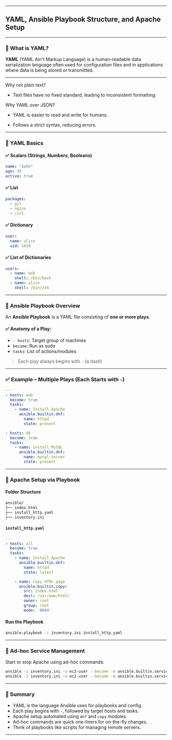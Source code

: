 
---

## YAML, Ansible Playbook Structure, and Apache Setup

---

### 🔹 What is YAML?

**YAML** (YAML Ain't Markup Language) is a human-readable data serialization language often used for configuration files and in applications where data is being stored or transmitted.

---
Why not plain text?

* Text files have no fixed standard, leading to inconsistent formatting.

Why YAML over JSON?

* YAML is easier to read and write for humans.

* Follows a strict syntax, reducing errors.



---

### 🔹 YAML Basics

#### ✅ Scalars (Strings, Numbers, Booleans)

```yaml
name: "John"
age: 30
active: true
```

#### ✅ List

```yaml
packages:
  - git
  - nginx
  - curl
```

#### ✅ Dictionary

```yaml
user:
  name: alice
  uid: 1010
```

#### ✅ List of Dictionaries

```yaml
users:
  - name: bob
    shell: /bin/bash
  - name: alice
    shell: /bin/zsh
```

---

### 🔹 Ansible Playbook Overview

An **Ansible Playbook** is a YAML file consisting of **one or more plays**.

#### ✅ Anatomy of a Play:

* `- hosts`: Target group of machines
* `become`: Run as sudo
* `tasks`: List of actions/modules

> Each play always begins with `-` (a dash)

---

### ✅ Example – Multiple Plays (Each Starts with `-`)

```yaml
---
- hosts: web
  become: true
  tasks:
    - name: Install Apache
      ansible.builtin.dnf:
        name: httpd
        state: present

- hosts: db
  become: true
  tasks:
    - name: Install MySQL
      ansible.builtin.dnf:
        name: mysql-server
        state: present
```

---

### 🔹 Apache Setup via Playbook

#### Folder Structure

```bash
ansible/
├── index.html
├── install_http.yaml
├── inventory.ini
```

#### `install_http.yaml`

```yaml
---
- hosts: all
  become: true
  tasks:
    - name: Install Apache
      ansible.builtin.dnf:
        name: httpd
        state: latest

    - name: Copy HTML page
      ansible.builtin.copy:
        src: index.html
        dest: /var/www/html/
        owner: root
        group: root
        mode: '0644'
```

#### Run the Playbook

```bash
ansible-playbook -i inventory.ini install_http.yaml
```

---

### 🔹 Ad-hoc Service Management

Start or stop Apache using ad-hoc commands:

```bash
ansible -i inventory.ini -u ec2-user --become -m ansible.builtin.service -a "name=httpd state=started" all
ansible -i inventory.ini -u ec2-user --become -m ansible.builtin.service -a "name=httpd state=stopped" all
```

---




### 🔹 Summary

* YAML is the language Ansible uses for playbooks and config.
* Each play begins with `-`, followed by target hosts and tasks.
* Apache setup automated using `dnf` and `copy` modules.
* Ad-hoc commands are quick one-liners for on-the-fly changes.
* Think of playbooks like scripts for managing remote servers.

---

